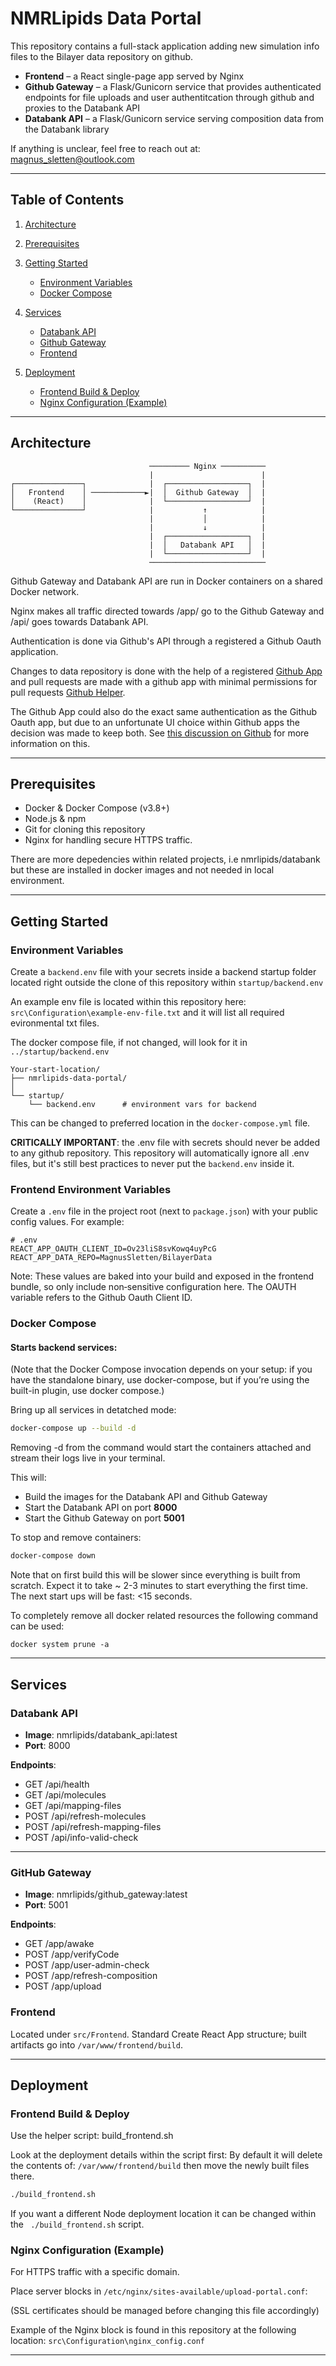 # NMRLipids Data Portal

This repository contains a full-stack application adding new simulation info files to the Bilayer data repository on github.

* **Frontend** – a React single-page app served by Nginx
* **Github Gateway** – a Flask/Gunicorn service that provides authenticated endpoints for file uploads and user authentitcation through github and proxies to the Databank API
* **Databank API** – a Flask/Gunicorn service serving composition data from the Databank library

If anything is unclear, feel free to reach out at: magnus_sletten@outlook.com

---

## Table of Contents

1. [Architecture](#architecture)
2. [Prerequisites](#prerequisites)
3. [Getting Started](#getting-started)

   * [Environment Variables](#environment-variables)
   * [Docker Compose](#docker-compose)
4. [Services](#services)

   * [Databank API](#databank-api)
   * [Github Gateway](#github_gateway)
   * [Frontend](#frontend)
5. [Deployment](#deployment)

   * [Frontend Build & Deploy](#frontend-build--deploy)
   * [Nginx Configuration (Example)](#nginx-configuration-example)

---

## Architecture

```text
                               ───────── Nginx ──────────
                               |                        |
┌───────────────┐              |  ┌──────────────────┐  |
│   Frontend    │ ────────────►|  │  Github Gateway  │  |
│    (React)    │              |  └──────────────────┘  |
└───────────────┘              |           ↑            |
                               |           │            |
                               |           ↓            |
                               |  ┌──────────────────┐  |
                               |  │   Databank API   │  |
                               |  └──────────────────┘  |
                               ──────────────────────────
```

Github Gateway and Databank API are run in Docker containers on a shared Docker network.

Nginx makes all traffic directed towards /app/ go to the Github Gateway and /api/ goes towards Databank API.

Authentication is done via Github's API through a registered a Github Oauth application. 

Changes to data repository is done with the help of a registered [Github App](https://github.com/apps/simulation-addition-admin) and pull requests are made with a github app with minimal permissions for pull requests [Github Helper](https://github.com/apps/simulation-addition-helper). 

The Github App could also do the exact same authentication as the Github Oauth app, but due to an unfortunate UI choice within Github apps the decision was made to keep both. See [this discussion on Github](https://github.com/orgs/community/discussions/37117) for more information on this.

---

## Prerequisites

* Docker & Docker Compose (v3.8+)
* Node.js & npm 
* Git for cloning this repository
* Nginx for handling secure HTTPS traffic. 

There are more depedencies within related projects, i.e nmrlipids/databank but these are installed in docker images and not needed in local environment.

---

## Getting Started

### Environment Variables

Create a `backend.env` file with your secrets inside a backend startup folder located right outside the clone of this repository within `startup/backend.env`

An example env file is located within this repository here:
`src\Configuration\example-env-file.txt` and it will list all required evironmental txt files. 

The docker compose file, if not changed, will look for it in  `../startup/backend.env`

```text
Your-start-location/
├── nmrlipids-data-portal/
│  
└── startup/
    └── backend.env      # environment vars for backend

```
This can be changed to preferred location in the `docker-compose.yml` file.

**CRITICALLY IMPORTANT**: the .env file with secrets should never be added to any github repository. This repository will automatically ignore all .env files, but it's still best practices to never put the `backend.env` inside it. 

### Frontend Environment Variables

Create a `.env` file in the project root (next to `package.json`) with your public config values. For example:

```dotenv
# .env
REACT_APP_OAUTH_CLIENT_ID=Ov23liS8svKowq4uyPcG
REACT_APP_DATA_REPO=MagnusSletten/BilayerData
```
Note: These values are baked into your build and exposed in the frontend bundle, so only include non‑sensitive configuration here.
The OAUTH variable refers to the Github Oauth Client ID.

### Docker Compose

#### Starts backend services:

(Note that the Docker Compose invocation depends on your setup: if you have the standalone binary, use docker-compose, but if you’re using the built-in plugin, use docker compose.)

Bring up all services in detatched mode:

```bash
docker-compose up --build -d 
```
Removing -d from the command would start the containers attached and stream their logs live in your terminal.

This will:

* Build the images for the Databank API and Github Gateway
* Start the Databank API on port **8000**
* Start the Github Gateway on port **5001**

To stop and remove containers:

```bash
docker-compose down
```

Note that on first build this will be slower since everything is built from scratch. Expect it to take ~ 2-3 minutes to start everything the first time. The next start ups will be fast: <15 seconds.

To completely remove all docker related resources the following command can be used:
```
docker system prune -a
```

---

## Services

### Databank API

* **Image**: nmrlipids/databank_api:latest  
* **Port**: 8000  

**Endpoints**:

- GET  /api/health  
- GET  /api/molecules  
- GET  /api/mapping-files  
- POST /api/refresh-molecules  
- POST /api/refresh-mapping-files  
- POST /api/info-valid-check  

---

### GitHub Gateway

* **Image**: nmrlipids/github_gateway:latest  
* **Port**: 5001  

**Endpoints**:

- GET  /app/awake  
- POST /app/verifyCode  
- POST /app/user-admin-check  
- POST /app/refresh-composition  
- POST /app/upload  


### Frontend

Located under `src/Frontend`. Standard Create React App structure; built artifacts go into `/var/www/frontend/build`.

---

## Deployment

### Frontend Build & Deploy

Use the helper script: build_frontend.sh

Look at the deployment details within the script first: By default it will delete the contents of: `/var/www/frontend/build` then move the newly built files there. 

```bash
./build_frontend.sh
```

If you want a different Node deployment location it can be changed within the ` ./build_frontend.sh` script. 

### Nginx Configuration (Example)

For HTTPS traffic with a specific domain. 

Place server blocks in `/etc/nginx/sites-available/upload-portal.conf`:

(SSL certificates should be managed before changing this file accordingly)

Example of the Nginx block is found in this repository at the following location: 
`src\Configuration\nginx_config.conf`

---
